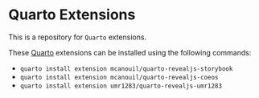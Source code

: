 Quarto Extensions
================

This is a repository for `Quarto` extensions.

These [Quarto](quarto.org) extensions can be installed using the
following commands:

-   `quarto install extension mcanouil/quarto-revealjs-storybook`
-   `quarto install extension mcanouil/quarto-revealjs-coeos`
-   `quarto install extension umr1283/quarto-revealjs-umr1283`
